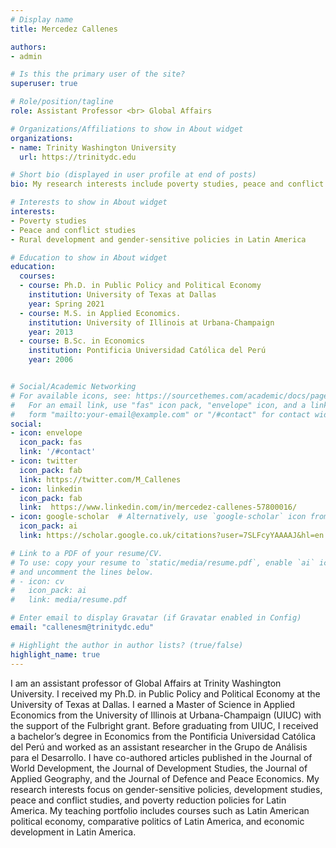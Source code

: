 ```yaml
---
# Display name
title: Mercedez Callenes

authors:
- admin

# Is this the primary user of the site?
superuser: true

# Role/position/tagline
role: Assistant Professor <br> Global Affairs

# Organizations/Affiliations to show in About widget
organizations:
- name: Trinity Washington University
  url: https://trinitydc.edu

# Short bio (displayed in user profile at end of posts)
bio: My research interests include poverty studies, peace and conflict studies, and rural development and gender-sensitive policies in Latin America

# Interests to show in About widget
interests:
- Poverty studies
- Peace and conflict studies
- Rural development and gender-sensitive policies in Latin America

# Education to show in About widget
education:
  courses:
  - course: Ph.D. in Public Policy and Political Economy
    institution: University of Texas at Dallas
    year: Spring 2021
  - course: M.S. in Applied Economics. 
    institution: University of Illinois at Urbana-Champaign
    year: 2013
  - course: B.Sc. in Economics
    institution: Pontificia Universidad Católica del Perú
    year: 2006


# Social/Academic Networking
# For available icons, see: https://sourcethemes.com/academic/docs/page-builder/#icons
#   For an email link, use "fas" icon pack, "envelope" icon, and a link in the
#   form "mailto:your-email@example.com" or "/#contact" for contact widget.
social:
- icon: envelope
  icon_pack: fas
  link: '/#contact'
- icon: twitter
  icon_pack: fab
  link: https://twitter.com/M_Callenes
- icon: linkedin
  icon_pack: fab
  link:  https://www.linkedin.com/in/mercedez-callenes-57800016/
- icon: google-scholar  # Alternatively, use `google-scholar` icon from `ai` icon pack
  icon_pack: ai
  link: https://scholar.google.co.uk/citations?user=7SLFcyYAAAAJ&hl=en

# Link to a PDF of your resume/CV.
# To use: copy your resume to `static/media/resume.pdf`, enable `ai` icons in `params.toml`, 
# and uncomment the lines below.
# - icon: cv
#   icon_pack: ai
#   link: media/resume.pdf

# Enter email to display Gravatar (if Gravatar enabled in Config)
email: "callenesm@trinitydc.edu"

# Highlight the author in author lists? (true/false)
highlight_name: true
---
```


I am an assistant professor of Global Affairs at Trinity Washington University.  I received my Ph.D. in Public Policy and Political Economy at the University of Texas at Dallas. I earned a Master of Science in Applied Economics from the University of Illinois at Urbana-Champaign (UIUC) with the support of the Fulbright grant. Before graduating from UIUC, I received a bachelor’s degree in Economics from the Pontificia Universidad Católica del Perú and worked as an assistant researcher in the Grupo de Análisis para el Desarrollo. I have co-authored articles published in the Journal of World Development, the Journal of Development Studies, the Journal of Applied Geography, and the Journal of Defence and Peace Economics. My research interests focus on gender-sensitive policies, development studies, peace and conflict studies, and poverty reduction policies for Latin America. My teaching portfolio includes courses such as Latin American political economy, comparative politics of Latin America, and economic development in Latin America.